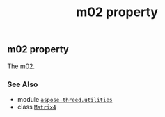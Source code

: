 ﻿---
title: m02 property
second_title: Aspose.3D for Python via .NET API References
description: 
type: docs
weight: 180
url: /python-net/aspose.threed.utilities/matrix4/m02/
is_root: false
---

## m02 property


The m02.

### See Also
* module [`aspose.threed.utilities`](../../)
* class [`Matrix4`](/3d/python-net/aspose.threed.utilities/matrix4)
